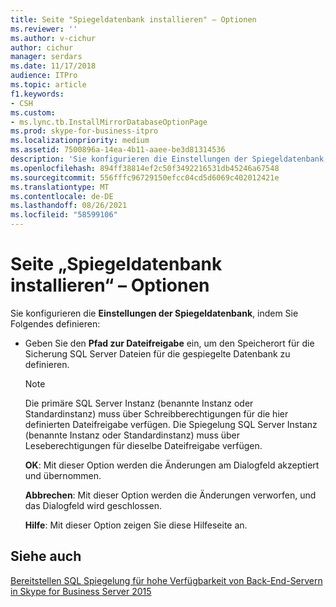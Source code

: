 ```yaml
---
title: Seite "Spiegeldatenbank installieren" – Optionen
ms.reviewer: ''
ms.author: v-cichur
author: cichur
manager: serdars
ms.date: 11/17/2018
audience: ITPro
ms.topic: article
f1.keywords:
- CSH
ms.custom:
- ms.lync.tb.InstallMirrorDatabaseOptionPage
ms.prod: skype-for-business-itpro
ms.localizationpriority: medium
ms.assetid: 7500896a-14ea-4b11-aaee-be3d81314536
description: 'Sie konfigurieren die Einstellungen der Spiegeldatenbank, indem Sie Folgendes definieren:'
ms.openlocfilehash: 894ff38814ef2c50f3492216531db45246a67548
ms.sourcegitcommit: 556fffc96729150efcc04cd5d6069c402012421e
ms.translationtype: MT
ms.contentlocale: de-DE
ms.lasthandoff: 08/26/2021
ms.locfileid: "58599106"
---
```

# <a name="install-mirror-database-option-page"></a>Seite „Spiegeldatenbank installieren“ – Optionen
 
Sie konfigurieren die **Einstellungen der Spiegeldatenbank**, indem Sie Folgendes definieren:
  
- Geben Sie den **Pfad zur Dateifreigabe** ein, um den Speicherort für die Sicherung SQL Server Dateien für die gespiegelte Datenbank zu definieren.
    
    > [!NOTE]
    > Die primäre SQL Server Instanz (benannte Instanz oder Standardinstanz) muss über Schreibberechtigungen für die hier definierten Dateifreigabe verfügen. Die Spiegelung SQL Server Instanz (benannte Instanz oder Standardinstanz) muss über Leseberechtigungen für dieselbe Dateifreigabe verfügen. 
  
  **OK**: Mit dieser Option werden die Änderungen am Dialogfeld akzeptiert und übernommen.
  
  **Abbrechen**: Mit dieser Option werden die Änderungen verworfen, und das Dialogfeld wird geschlossen.
  
  **Hilfe**: Mit dieser Option zeigen Sie diese Hilfeseite an.
  
## <a name="see-also"></a>Siehe auch

[Bereitstellen SQL Spiegelung für hohe Verfügbarkeit von Back-End-Servern in Skype for Business Server 2015](../../deploy/deploy-high-availability-and-disaster-recovery/sql-mirroring-for-high-availability.md)
